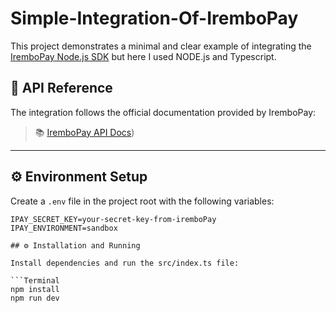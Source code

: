 # Simple-Integration-Of-IremboPay

This project demonstrates a minimal and clear example of integrating the [IremboPay Node.js SDK](https://irembopay.gitbook.io/irembopay-api-docs/sdk/node.js) but here I used NODE.js and Typescript.

## 🔗 API Reference

The integration follows the official documentation provided by IremboPay:

> 📚 [IremboPay API Docs]([https://irembopay.gitbook.io/irembopay-api-docs))

---

## ⚙️ Environment Setup

Create a `.env` file in the project root with the following variables:

```env
IPAY_SECRET_KEY=your-secret-key-from-iremboPay
IPAY_ENVIRONMENT=sandbox

## ⚙️ Installation and Running

Install dependencies and run the src/index.ts file:

```Terminal
npm install
npm run dev


